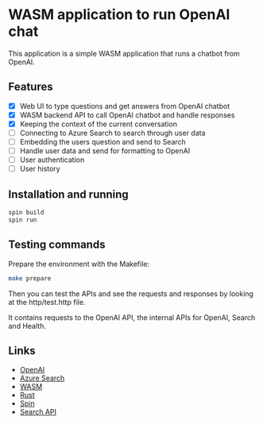 # WASM application to run OpenAI chat

This application is a simple WASM application that runs a chatbot from OpenAI.

## Features

- [x] Web UI to type questions and get answers from OpenAI chatbot
- [x] WASM backend API to call OpenAI chatbot and handle responses
- [x] Keeping the context of the current conversation
- [ ] Connecting to Azure Search to search through user data
- [ ] Embedding the users question and send to Search
- [ ] Handle user data and send for formatting to OpenAI
- [ ] User authentication
- [ ] User history

## Installation and running

```bash
spin build
spin run
```

## Testing commands

Prepare the environment with the Makefile:

```bash
make prepare
```

Then you can test the APIs and see the requests and responses by looking at the http/test.http file.

It contains requests to the OpenAI API, the internal APIs for OpenAI, Search and Health.

## Links

- [OpenAI](https://openai.com)
- [Azure Search](https://azure.microsoft.com/en-us/services/search/)
- [WASM](https://webassembly.org/)
- [Rust](https://www.rust-lang.org/)
- [Spin](https://spin.dev)
- [Search API](https://learn.microsoft.com/rest/api/searchservice/documents/search-post?view=rest-searchservice-2023-11-01&tabs=HTTP)
